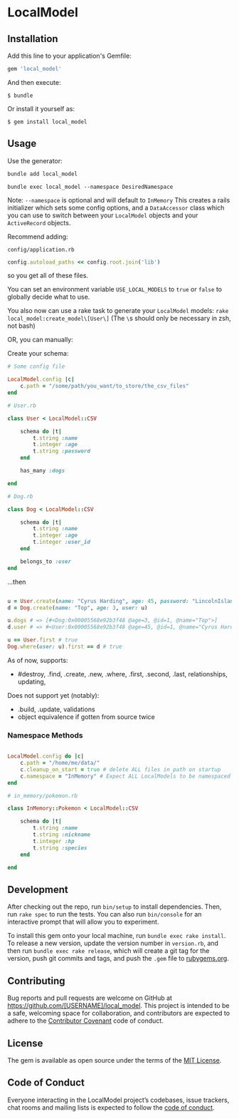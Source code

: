 # LocalModel

## Installation

Add this line to your application's Gemfile:

```ruby
gem 'local_model'
```

And then execute:

    $ bundle

Or install it yourself as:

    $ gem install local_model

## Usage

Use the generator:

```bash
bundle add local_model
```
```
bundle exec local_model --namespace DesiredNamespace
``` 
Note: `--namespace` is optional and will default to `InMemory`
This creates a rails initializer which sets some config options,
and a `DataAccessor` class which you can use to switch between your `LocalModel` objects and your `ActiveRecord` objects.

Recommend adding: 

`config/application.rb`
```ruby
config.autoload_paths << config.root.join('lib')
```

so you get all of these files.

You can set an environment variable `USE_LOCAL_MODELS` to `true` or `false` to globally decide what to use.


You also now can use a rake task to generate your `LocalModel` models:
`rake local_model:create_model\[User\]`
(The `\`s should only be necessary in zsh, not bash)

OR, you can manually: 

Create your schema:

```rb
# Some config file

LocalModel.config |c|
    c.path = "/some/path/you_want/to_store/the_csv_files"
end
```

```rb
# User.rb

class User < LocalModel::CSV

    schema do |t|
        t.string :name
        t.integer :age
        t.string :password
    end 

    has_many :dogs

end
```
```rb
# Dog.rb

class Dog < LocalModel::CSV

    schema do |t|
        t.string :name
        t.integer :age
        t.integer :user_id
    end

    belongs_to :user
end

```

...then

```rb

u = User.create(name: "Cyrus Harding", age: 45, password: "LincolnIsland")
d = Dog.create(name: "Top", age: 3, user: u)

u.dogs # => [#<Dog:0x00005568e92b3f48 @age=3, @id=1, @name="Top">]
d.user # => #<User:0x00005568e92b3f48 @age=45, @id=1, @name="Cyrus Harding", @password="LincolnIsland">

u == User.first # true
Dog.where(user: u).first == d # true

```
As of now, supports:
- #destroy, .find, .create, .new, .where, .first, .second, .last, relationships, updating,

Does not support yet (notably): 
- .build, .update, validations
- object equivalence if gotten from source twice


### Namespace Methods

```rb

LocalModel.config do |c|
    c.path = "/home/me/data/"
    c.cleanup_on_start = true # delete ALL files in path on startup 
    c.namespace = "InMemory" # Expect ALL LocalModels to be namespaced via this string
end

```

```rb
# in_memory/pokemon.rb

class InMemory::Pokemon < LocalModel::CSV

    schema do |t|
        t.string :name
        t.string :nickname
        t.integer :hp
        t.string :species
    end

end


```

## Development

After checking out the repo, run `bin/setup` to install dependencies. Then, run `rake spec` to run the tests. You can also run `bin/console` for an interactive prompt that will allow you to experiment.

To install this gem onto your local machine, run `bundle exec rake install`. To release a new version, update the version number in `version.rb`, and then run `bundle exec rake release`, which will create a git tag for the version, push git commits and tags, and push the `.gem` file to [rubygems.org](https://rubygems.org).

## Contributing

Bug reports and pull requests are welcome on GitHub at https://github.com/[USERNAME]/local_model. This project is intended to be a safe, welcoming space for collaboration, and contributors are expected to adhere to the [Contributor Covenant](http://contributor-covenant.org) code of conduct.

## License

The gem is available as open source under the terms of the [MIT License](https://opensource.org/licenses/MIT).

## Code of Conduct

Everyone interacting in the LocalModel project’s codebases, issue trackers, chat rooms and mailing lists is expected to follow the [code of conduct](https://github.com/[USERNAME]/local_model/blob/master/CODE_OF_CONDUCT.md).
